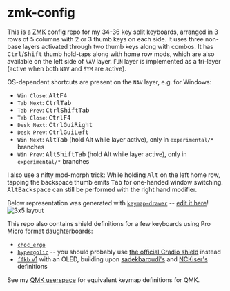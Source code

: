 # zmk-config

This is a [ZMK](https://zmk.dev) config repo for my 34-36 key split keyboards, arranged in 3 rows of 5 columns with 2 or 3 thumb keys on each side. It uses three non-base layers activated through two thumb keys along with combos. It has <kbd>Ctrl</kbd>/<kbd>Shift</kbd> thumb hold-taps along with home row mods, which are also available on the left side of `NAV` layer. `FUN` layer is implemented as a tri-layer (active when both `NAV` and `SYM` are active).

OS-dependent shortcuts are present on the `NAV` layer, e.g. for Windows:
- `Win Close`: <kbd>Alt</kbd><kbd>F4</kbdy>
- `Tab Next`: <kbd>Ctrl</kbd><kbd>Tab</kbd>
- `Tab Prev`: <kbd>Ctrl</kbd><kbd>Shift</kbd><kbd>Tab</kbd>
- `Tab Close`: <kbd>Ctrl</kbd><kbd>F4</kbd>
- `Desk Next`: <kbd>Ctrl</kbd><kbd>Gui</kbd><kbd>Right</kbd>
- `Desk Prev`: <kbd>Ctrl</kbd><kbd>Gui</kbd><kbd>Left</kbd>
- `Win Next`: <kbd>Alt</kbd><kbd>Tab</kbd> (hold Alt while layer active), only in `experimental/*` branches
- `Win Prev`: <kbd>Alt</kbd><kbd>Shift</kbd><kbd>Tab</kbd> (hold Alt while layer active), only in `experimental/*` branches

I also use a nifty mod-morph trick: While holding <kbd>Alt</kbd> on the left home row, tapping the backspace thumb emits <kbd>Tab</kbd> for one-handed window switching. <kbd>Alt</kbd><kbd>Backspace</kbd> can still be performed with the right hand modifier.

Below representation was generated with [`keymap-drawer`](https://github.com/caksoylar/keymap-drawer) -- [edit it here](https://caksoylar.github.io/keymap-drawer?keymap_yaml=H4sIAAAAAAAC_41WbVPbRhD-nl-xVds4bS-AZF7NdKb4jUBs4yIbSsF1hblgj4XlSHISJnH-Wmb6y7q7d5JPssFhRuu7fbvd59mT8L3HYBaXXgC8fxj3x_LxNvDCuxIMwvHt3WYoP9ja5CtHaBxdnXU7_Wjqj-J-8dNOv_gCTTKMKEe1VqcfgNdw_aeASwE1AecCOgKuBHQFnAg4E9DuJU6fhyWoxKEvAFMfzQWQ4ng24r2r90d-zPuq3rvD0TulqaPmWMCbvP40F_k2l7mh9-nRVsGap0X9LeAvARUBFwLKAloCmgIsYQnYELCZuKX5gBJ0vFtM9DiVJbgfBlE8N7zUKeRViwamoXV0ocPL7tQbSNPmXjW1bdmU9lmbxDI0TdwwR1WlL2O5VFOl0cwxVEc-uM9TAQ0mCakqWIUFR0SNAN0IIYeKc1Zg_3rv8h6P1_sO77lSxVFT6VsZPWlquciTXOazxdHLDFWZpLc8AgVRyDGU8JIyv4IfxcriDEOvSGETMmVaFgakKZOKCDFaNEwJIelYZos5btZSYrho8_6svjxcNzLjMg51BuGU0UAeMV_qqAfGnGs11EuQMdn6Vhj1CVWybpvHVndK_nhU1p2yITBpP9YPeHesP0j8SOInEj-TuLkhuUdin8SBxTctLcf6jRS_k-iTeE3iHxJbJLZJ7JDYJbGxCJzMfOxBSeu_b2T9lcRLEockbBIOiSKJTcscm6fGhREwRyRKJ6HebS3o5sih9O_SQKLACFw1AohrCtnlaAIVP4gwN04DtPFNrFYt-SlWK22-CHzoTpH84AF3be9eQjX4ONFLstQmdwqKFB3FMDfJhWTfKph8rvKqRA1JBrWmfOej-yEqKp4_yOFNVatSaaVKbXsRjX0bvxK4nlHJJ5NIhpRSXwkVotzNOp9jglp4Gu7sJTWo-R4e0D3loW7jzXLwKeKzjc8ONT6NoBEMxsmA4WdP0Js1e-vqu-i-h88-Pgf42Fv4nu2AzdJhWWS5zXInB2ZVRmMNDS8VPnWbKrIx_GwWQ9ctq0W5USMcR5MY3EHI7CPUUA6lN-bsFV96oQlsOQjilciey0jGz0G7pMpGrEw9CB5uA_4fAV2mJbh2sAOn2BMwxq_vvxZ9tejPR1MCZ29uuGPXjqPdv651R-j3euRE7odr3QlOOynm1Xp3TG_vafdf1rtj7XZS-_V6d5wZe1-799Yjg8U4STH8Pn3eHbM7SfYv64vBCbV3lTvP_WUQ4tsk4y7AK0EcTPMta0D5a7bilCRMQFCCrQ0nD7Ausuy2K-J7wv8HArZOhcsKAAA%3D)!
![3x5 layout](https://caksoylar.github.io/zmk-config/3x5.full.svg)

This repo also contains shield definitions for a few keyboards using Pro Micro format daughterboards:
- [`choc_ergo`](https://keypcb.xyz/choc_ergo)
- [`hypergolic`](https://github.com/davidphilipbarr/hypergolic) -- you should probably use [the official Cradio shield](https://github.com/zmkfirmware/zmk/tree/main/app/boards/shields/cradio/) instead
- [`ffkb` v1](https://fingerpunch.xyz/product/faux-fox-keyboard/) with an OLED, building upon [sadekbaroudi's](https://github.com/sadekbaroudi/zmk-ffkb) and [NCKiser's](https://github.com/NCKiser/zmk-ffkb) definitions

See my [QMK userspace](https://github.com/caksoylar/qmk_userspace/) for equivalent keymap definitions for QMK.
